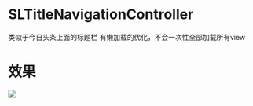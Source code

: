 # SLTitleNavigationController
类似于今日头条上面的标题栏 有懒加载的优化，不会一次性全部加载所有view

# 效果
![](https://github.com/KeepFish/SLTitleNavigationController/blob/master/demo.gif)
